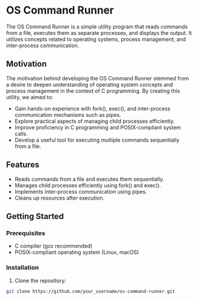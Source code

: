 # OS Command Runner

The OS Command Runner is a simple utility program that reads commands from a file, executes them as separate processes, and displays the output. It utilizes concepts related to operating systems, process management, and inter-process communication.

## Motivation

The motivation behind developing the OS Command Runner stemmed from a desire to deepen understanding of operating system concepts and process management in the context of C programming. By creating this utility, we aimed to:

- Gain hands-on experience with fork(), exec(), and inter-process communication mechanisms such as pipes.
- Explore practical aspects of managing child processes efficiently.
- Improve proficiency in C programming and POSIX-compliant system calls.
- Develop a useful tool for executing multiple commands sequentially from a file.

## Features

- Reads commands from a file and executes them sequentially.
- Manages child processes efficiently using fork() and exec().
- Implements inter-process communication using pipes.
- Cleans up resources after execution.

## Getting Started

### Prerequisites

- C compiler (gcc recommended)
- POSIX-compliant operating system (Linux, macOS)

### Installation

1. Clone the repository:

```bash
git clone https://github.com/your_username/os-command-runner.git
